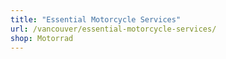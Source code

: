 ```yaml
---
title: "Essential Motorcycle Services"
url: /vancouver/essential-motorcycle-services/
shop: Motorrad
---
```

